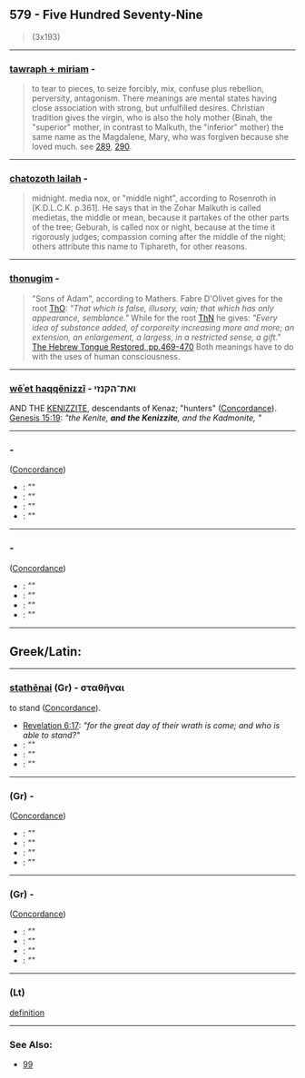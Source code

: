 ## 579 - Five Hundred Seventy-Nine

> (3x193)

---

### [tawraph + miriam](/keys/ThRQ.MRIM) -

> to tear to pieces, to seize forcibly, mix, confuse plus rebellion, perversity, antagonism. There meanings are mental states having close association with strong, but unfulfilled desires. Christian tradition gives the virgin, who is also the holy mother (Binah, the "superior" mother, in contrast to Malkuth, the "inferior" mother) the same name as the Magdalene, Mary, who was forgiven because she loved much. see [289](289), [290](290).

---

### [chatozoth lailah](/keys/ChTzVTh.LILH) -

> midnight. media nox, or "middle night", according to Rosenroth in [K.D.L.C.K. p.361]. He says that in the Zohar Malkuth is called medietas, the middle or mean, because it partakes of the other parts of the tree; Geburah, is called nox or night, because at the time it rigorously judges; compassion coming after the middle of the night; others attribute this name to Tiphareth, for other reasons.

---

### [thonugim](/keys/ThONVGIM) -

> "Sons of Adam", according to Mathers. Fabre D'Olivet gives for the root [ThO](/keys/ThO): _"That which is false, illusory, vain; that which has only appearance, semblance."_ While for the root [ThN](/keys/ThN) he gives: _"Every idea of substance added, of corporeity increasing more and more; an extension, an enlargement, a largess, in a restricted sense, a gift."_ [The Hebrew Tongue Restored, pp.469-470](https://archive.org/details/hebraictongueres00fabriala/page/469/mode/2up) Both meanings have to do with the uses of human consciousness.

---

### [wĕʾet haqqĕnizzî](/keys/VATh-HQNZI) - ואת־הקנזי

AND THE [KENIZZITE](https://www.abarim-publications.com/Meaning/Kenizzite.html), descendants of Kenaz; "hunters" ([Concordance](https://biblehub.com/hebrew/7074.htm)). [Genesis 15:19](https://biblehub.com/genesis/15-19.htm): _"the Kenite, **and the Kenizzite**, and the Kadmonite, "_

---

### [](/keys/) -

([Concordance]())

- [](): _""_
- [](): _""_
- [](): _""_
- [](): _""_

---

### [](/keys/) -

([Concordance]())

- [](): _""_
- [](): _""_
- [](): _""_
- [](): _""_

---

## Greek/Latin:

---

### [stathēnai](/greek?word=stathhnai) (Gr) - σταθῆναι

to stand ([Concordance](https://biblehub.com/greek/stathe_nai_2476.htm)).

- [Revelation 6:17](https://biblehub.com/text/revelation/6-17.htm): _"for the great day of their wrath is come; and who is able to stand?"_
- [](): _""_
- [](): _""_
- [](): _""_

---

### [](/greek?word=) (Gr) -

([Concordance]())

- [](): _""_
- [](): _""_
- [](): _""_
- [](): _""_

---

### [](/greek?word=) (Gr) -

([Concordance]())

- [](): _""_
- [](): _""_
- [](): _""_
- [](): _""_

---

### [](/latin?word=) (Lt)

[definition](http://archives.nd.edu/cgi-bin/wordz.pl?keyword=THE_WORD)

---

### See Also:

- [99](99)
